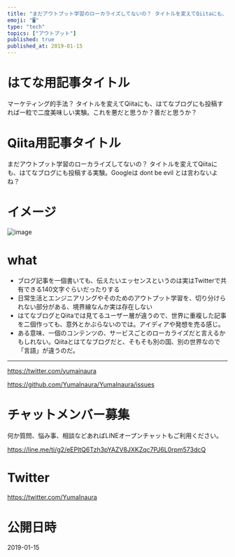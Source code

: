 ```yaml
---
title: "まだアウトプット学習のローカライズしてないの？ タイトルを変えてQiitaにも、はてなブログにも投稿する実験。Googleは dont be"
emoji: "🖥"
type: "tech"
topics: ["アウトプット"]
published: true
published_at: 2019-01-15
---
```


# はてな用記事タイトル

マーケティング的手法？ タイトルを変えてQiitaにも、はてなブログにも投稿すれば一粒で二度美味しい実験。これを悪だと思うか？善だと思うか？

# Qiita用記事タイトル

まだアウトプット学習のローカライズしてないの？ タイトルを変えてQiitaにも、はてなブログにも投稿する実験。Googleは dont be evil とは言わないよね？

# イメージ

![image](https://user-images.githubusercontent.com/13635059/51148491-c5de6b00-18a1-11e9-9da9-b086938a522b.png)

# what

- ブログ記事を一個書いても、伝えたいエッセンスというのは実はTwitterで共有できる140文字ぐらいだったりする
- 日常生活とエンジニアリングやそのためのアウトプット学習を、切り分けられない部分がある、境界線なんか実は存在しない
- はてなブログとQiitaでは見てるユーザー層が違うので、世界に重複した記事を二個作っても、意外とかぶらないのでは。アイディアや発想を売る感じ。
- ある意味、一個のコンテンツの、サービスごとのローカライズだと言えるかもしれない。Qiitaとはてなブログだと、そもそも別の国、別の世界なので「言語」が違うのだ。

---

https://twitter.com/yumainaura

https://github.com/YumaInaura/YumaInaura/issues










<!-- Update From Qiita API -->

# チャットメンバー募集


何か質問、悩み事、相談などあればLINEオープンチャットもご利用ください。

https://line.me/ti/g2/eEPltQ6Tzh3pYAZV8JXKZqc7PJ6L0rpm573dcQ





# Twitter


https://twitter.com/YumaInaura


<!-- Update From Qiita API -->



# 公開日時

2019-01-15
